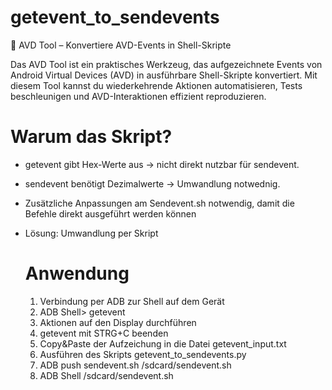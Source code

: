 # getevent_to_sendevents
🚀 AVD Tool – Konvertiere AVD-Events in Shell-Skripte  

Das AVD Tool ist ein praktisches Werkzeug, das aufgezeichnete Events von Android Virtual Devices (AVD) in ausführbare Shell-Skripte konvertiert. Mit diesem Tool kannst du wiederkehrende Aktionen automatisieren, Tests beschleunigen und AVD-Interaktionen effizient reproduzieren.

# Warum das Skript?
- getevent gibt Hex-Werte aus → nicht direkt nutzbar für sendevent.
- sendevent benötigt Dezimalwerte → Umwandlung notwednig.
- Zusätzliche Anpassungen am Sendevent.sh notwendig, damit die Befehle direkt ausgeführt werden können
- Lösung: Umwandlung per Skript

  # Anwendung
  1) Verbindung per ADB zur Shell auf dem Gerät
  2) ADB Shell> getevent
  3) Aktionen auf den Display durchführen
  4) getevent mit STRG+C beenden
  5) Copy&Paste der Aufzeichung in die Datei getevent_input.txt
  6) Ausführen des Skripts getevent_to_sendevents.py
  7) ADB push sendevent.sh /sdcard/sendevent.sh
  8) ADB Shell /sdcard/sendevent.sh
